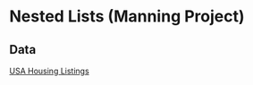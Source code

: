 # Nested Lists (Manning Project)

## Data

[USA Housing Listings](https://www.kaggle.com/datasets/austinreese/usa-housing-listings?resource=download)
